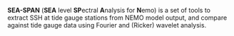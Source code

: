 **SEA-SPAN** (**SEA** level **SP**ectral **A**nalysis for **N**emo) is a set of tools to extract SSH at tide gauge stations from NEMO model output, and compare against tide gauge data using Fourier and (Ricker) wavelet analysis. 
